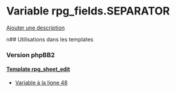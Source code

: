 # Variable rpg_fields.SEPARATOR
[Ajouter une description](https://fa-tvars.appspot.com/rpg_fields.SEPARATOR)

n## Utilisations dans les templates

### Version phpBB2

#### [Template rpg_sheet_edit](subsilver/rpg_sheet_edit.md)
* [Variable à la ligne 48](../subsilver/rpg_sheet_edit.tpl#L48)